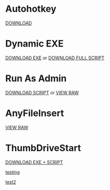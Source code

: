 
# Autohotkey
[DOWNLOAD](https://raw.githubusercontent.com/Pauljohnsgit/AHK/master/AutoHotkey.zip)

# Dynamic EXE 
[DOWNLOAD EXE](https://raw.githubusercontent.com/Pauljohnsgit/AHK/master/Scripts/DynamicScriptExe/AScriptDir.exe) or [DOWNLOAD FULL SCRIPT](https://raw.githubusercontent.com/Pauljohnsgit/AHK/master/Scripts/DynamicScriptExe/DynamicScriptExe.zip)

# Run As Admin
[DOWNLOAD SCRIPT](https://raw.githubusercontent.com/Pauljohnsgit/AHK/master/Scripts/RunAsAdmin/RunAsAdmin.zip) or [VIEW RAW](https://raw.githubusercontent.com/Pauljohnsgit/AHK/master/Scripts/RunAsAdmin/RunAsAdmin.ahk)

# AnyFileInsert
[VIEW RAW](https://raw.githubusercontent.com/Pauljohnsgit/AHK/master/Scripts/AnyFileInsert/AnyFileInsert.ahk)

# ThumbDriveStart
[DOWNLOAD EXE + SCRIPT](https://raw.githubusercontent.com/Pauljohnsgit/AHK/master/Scripts/ThumbDrive/ThumbDriveStart.zip)

[testing](Readme2.md)


[test2](test/README.md)
